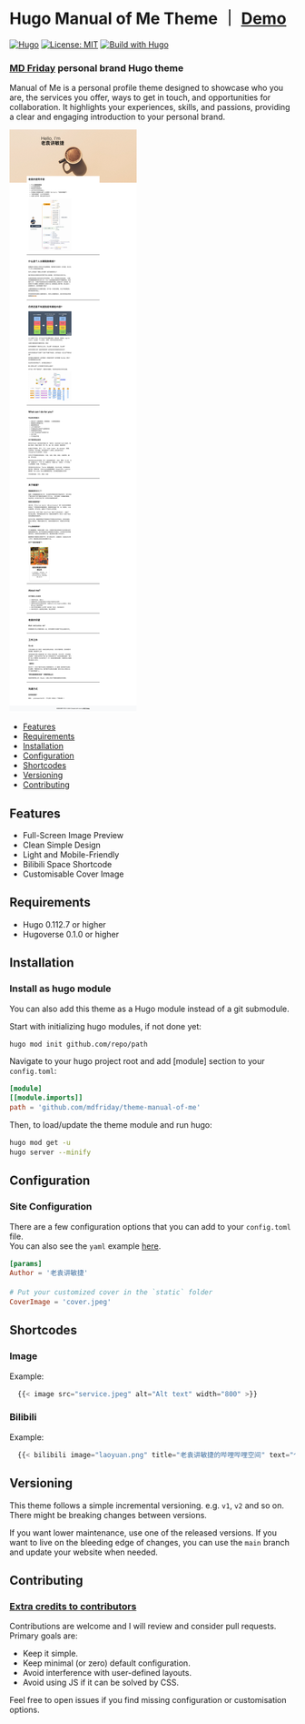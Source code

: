 # Hugo Manual of Me Theme ｜ [Demo](https://demo.mdfriday.com/manualofme)

[![Hugo](https://img.shields.io/badge/hugo-0.134-blue.svg)](https://gohugo.io)
[![License: MIT](https://img.shields.io/badge/License-MIT-blue.svg)](LICENSE)
[![Build with Hugo](https://github.com/mdfriday/theme-manual-of-me/actions/workflows/main.yml/badge.svg)](https://github.com/mdfriday/theme-manual-of-me/actions/workflows/main.yml)

### [MD Friday](https://mdfriday.com) personal brand Hugo theme 

Manual of Me is a personal profile theme designed to showcase who you are, the services you offer, ways to get in touch, 
and opportunities for collaboration. It highlights your experiences, skills, and passions, 
providing a clear and engaging introduction to your personal brand.

![Screenshot](https://raw.githubusercontent.com/mdfriday/theme-manual-of-me/main/images/screenshot.png)

- [Features](#features)
- [Requirements](#requirements)
- [Installation](#installation)
- [Configuration](#configuration)
- [Shortcodes](#shortcodes)
- [Versioning](#versioning)
- [Contributing](#contributing)

## Features

- Full-Screen Image Preview
- Clean Simple Design
- Light and Mobile-Friendly
- Bilibili Space Shortcode
- Customisable Cover Image

## Requirements

- Hugo 0.112.7 or higher
- Hugoverse 0.1.0 or higher

## Installation

### Install as hugo module

You can also add this theme as a Hugo module instead of a git submodule.

Start with initializing hugo modules, if not done yet:
```
hugo mod init github.com/repo/path
```

Navigate to your hugo project root and add [module] section to your `config.toml`:

```toml
[module]
[[module.imports]]
path = 'github.com/mdfriday/theme-manual-of-me'
```

Then, to load/update the theme module and run hugo:

```sh
hugo mod get -u
hugo server --minify
```

## Configuration

### Site Configuration

There are a few configuration options that you can add to your `config.toml` file.  
You can also see the `yaml` example [here](https://github.com/alex-shpak/hugo-book/blob/master/exampleSite/config.yaml).

```toml
[params]
Author = '老袁讲敏捷'

# Put your customized cover in the `static` folder
CoverImage = 'cover.jpeg'
```

## Shortcodes

### Image

Example:
```javascript
  {{< image src="service.jpeg" alt="Alt text" width="800" >}}
```

### Bilibili

Example:
```javascript
  {{< bilibili image="laoyuan.png" title="老袁讲敏捷的哔哩哔哩空间" text="个人职场教练 | 团队教练 | 研发团队效能顾问 | 作家 微：yyhasawechatID 【老袁讲敏捷】官方号" link="https://space.bilibili.com/36395967/" >}}
```

## Versioning

This theme follows a simple incremental versioning. e.g. `v1`, `v2` and so on. There might be breaking changes between versions.

If you want lower maintenance, use one of the released versions. If you want to live on the bleeding edge of changes, you can use the `main` branch and update your website when needed.

## Contributing

### [Extra credits to contributors](https://github.com/mdfriday/theme-manual-of-me/graphs/contributors)

Contributions are welcome and I will review and consider pull requests.  
Primary goals are:

- Keep it simple.
- Keep minimal (or zero) default configuration.
- Avoid interference with user-defined layouts.
- Avoid using JS if it can be solved by CSS.

Feel free to open issues if you find missing configuration or customisation options.
